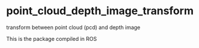 # point_cloud_depth_image_transform
transform between point cloud (pcd) and depth image

This is the package compiled in ROS 
